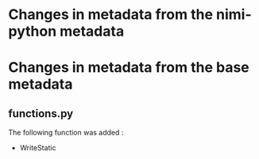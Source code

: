# Changes in metadata from the nimi-python metadata

# Changes in metadata from the base metadata

## functions.py

The following function was added :
- WriteStatic
